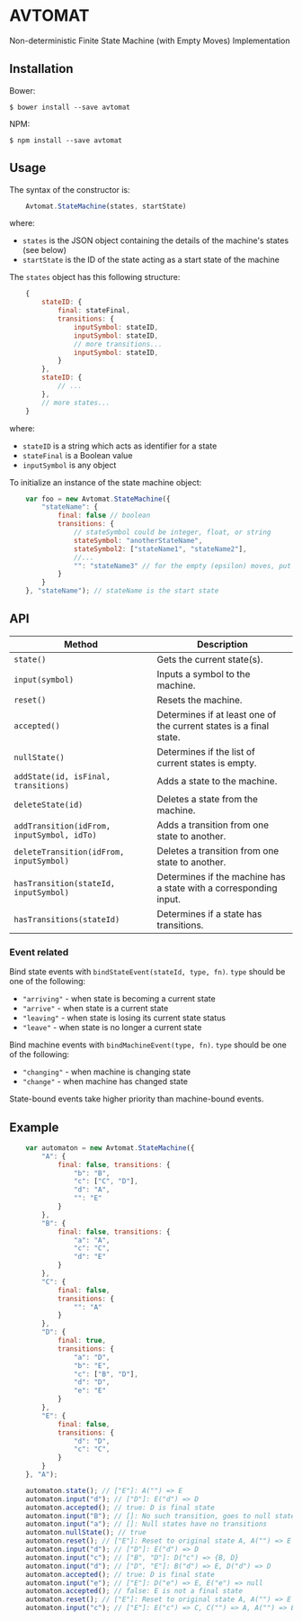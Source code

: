 # AVTOMAT
Non-deterministic Finite State Machine (with Empty Moves) Implementation

## Installation

Bower:

	$ bower install --save avtomat

NPM:

	$ npm install --save avtomat

## Usage

The syntax of the constructor is:

```javascript
    Avtomat.StateMachine(states, startState)
```

where:

* `states` is the JSON object containing the details of the machine's states (see below)
* `startState` is the ID of the state acting as a start state of the machine

The `states` object has this following structure:

```javascript
    {
        stateID: {
            final: stateFinal,
            transitions: {
                inputSymbol: stateID,
                inputSymbol: stateID,
                // more transitions...
                inputSymbol: stateID,
            }
        },
        stateID: {
        	// ...
        },
        // more states...
    }
```

where:

* `stateID` is a string which acts as identifier for a state
* `stateFinal` is a Boolean value
* `inputSymbol` is any object

To initialize an instance of the state machine object:

```javascript
	var foo = new Avtomat.StateMachine({
		"stateName": {
			final: false // boolean
			transitions: {
				// stateSymbol could be integer, float, or string
				stateSymbol: "anotherStateName",
				stateSymbol2: ["stateName1", "stateName2"],
				//...
				"": "stateName3" // for the empty (epsilon) moves, put a zero-length string for input
			}
		}
	}, "stateName"); // stateName is the start state
```

## API

| Method                                     | Description                                                        |
|--------------------------------------------|--------------------------------------------------------------------|
| `state()`                                  | Gets the current state(s).                                         |
| `input(symbol)`                            | Inputs a symbol to the machine.                                    |
| `reset()`                                  | Resets the machine.                                                |
| `accepted()`                               | Determines if at least one of the current states is a final state. |
| `nullState()`                              | Determines if the list of current states is empty.                 |
| `addState(id, isFinal, transitions)`       | Adds a state to the machine.                                       |
| `deleteState(id)`                          | Deletes a state from the machine.                                  |
| `addTransition(idFrom, inputSymbol, idTo)` | Adds a transition from one state to another.                       |
| `deleteTransition(idFrom, inputSymbol)`    | Deletes a transition from one state to another.                    |
| `hasTransition(stateId, inputSymbol)`      | Determines if the machine has a state with a corresponding input.  |
| `hasTransitions(stateId)`                  | Determines if a state has transitions.                             |

### Event related

Bind state events with `bindStateEvent(stateId, type, fn)`. `type` should be one of the following:

* `"arriving"` - when state is becoming a current state
* `"arrive"` - when state is a current state
* `"leaving"` - when state is losing its current state status
* `"leave"` - when state is no longer a current state

Bind machine events with `bindMachineEvent(type, fn)`. `type` should be one of the following:

* `"changing"` - when machine is changing state
* `"change"` - when machine has changed state

State-bound events take higher priority than machine-bound events.

## Example

```javascript
	var automaton = new Avtomat.StateMachine({
		"A": {
			final: false, transitions: {
				"b": "B",
				"c": ["C", "D"],
				"d": "A",
				"": "E"
			}
		},
		"B": {
			final: false, transitions: {
				"a": "A",
				"c": "C",
				"d": "E"
			}
		},
		"C": {
			final: false,
			transitions: {
				"": "A"
			}
		},
		"D": {
			final: true,
			transitions: {
				"a": "D",
				"b": "E",
				"c": ["B", "D"],
				"d": "D",
				"e": "E"
			}
		},
		"E": {
			final: false,
			transitions: {
				"d": "D",
				"c": "C",
			}
		}
	}, "A");

	automaton.state(); // ["E"]: A("") => E
	automaton.input("d"); // ["D"]: E("d") => D
	automaton.accepted(); // true: D is final state
	automaton.input("B"); // []: No such transition, goes to null state
	automaton.input("a"); // []: Null states have no transitions
	automaton.nullState(); // true
	automaton.reset(); // ["E"]: Reset to original state A, A("") => E
	automaton.input("d"); // ["D"]: E("d") => D
	automaton.input("c"); // ["B", "D"]: D("c") => {B, D}
	automaton.input("d"); // ["D", "E"]: B("d") => E, D("d") => D
	automaton.accepted(); // true: D is final state
	automaton.input("e"); // ["E"]: D("e") => E, E("e") => null
	automaton.accepted(); // false: E is not a final state
	automaton.reset(); // ["E"]: Reset to original state A, A("") => E
	automaton.input("c"); // ["E"]: E("c") => C, C("") => A, A("") => E
```
